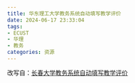```yaml
---
title: 华东理工大学教务系统自动填写教学评价
date: 2024-06-17 23:33:04
tags: 
- ECUST
- 华理
- 教务
categories: 资源
---
```

改写自：[长春大学教务系统自动填写教学评价](https://greasyfork.org/zh-CN/scripts/435940-%E9%95%BF%E6%98%A5%E5%A4%A7%E5%AD%A6%E6%95%99%E5%8A%A1%E7%B3%BB%E7%BB%9F%E8%87%AA%E5%8A%A8%E5%A1%AB%E5%86%99%E6%95%99%E5%AD%A6%E8%AF%84%E4%BB%B7)